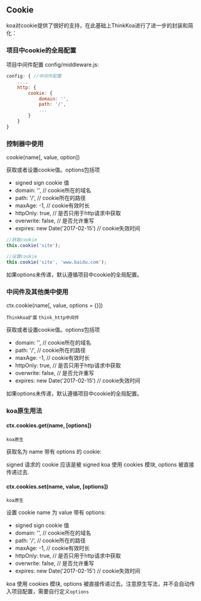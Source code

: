 ## Cookie

koa对cookie提供了很好的支持，在此基础上ThinkKoa进行了进一步的封装和简化：

### 项目中cookie的全局配置

项目中间件配置 config/middleware.js:

```js
config: { //中间件配置
    ...,
    http: {
        cookie: {
            domain: '',
            path: '/',
            ...
        }
    }
}
```

### 控制器中使用

cookie(name[, value, option])

获取或者设置cookie值。options包括项

* signed sign cookie 值
* domain: '',  // cookie所在的域名
* path: '/',       // cookie所在的路径
* maxAge: -1, // cookie有效时长
* httpOnly: true,  // 是否只用于http请求中获取
* overwrite: false,  // 是否允许重写
* expires: new Date('2017-02-15')  // cookie失效时间

```js
//获取cookie
this.cookie('site');

//设置cookie
this.cookie('site', 'www.baidu.com');
```

如果options未传递，默认遵循项目中cookie的全局配置。

### 中间件及其他类中使用

ctx.cookie(name[, value, options = {}])

`ThinkKoa扩展` `think_http中间件`

获取或者设置cookie值。options包括项

* domain: '',  // cookie所在的域名
* path: '/',       // cookie所在的路径
* maxAge: -1, // cookie有效时长
* httpOnly: true,  // 是否只用于http请求中获取
* overwrite: false,  // 是否允许重写
* expires: new Date('2017-02-15')  // cookie失效时间

如果options未传递，默认遵循项目中cookie的全局配置。

### koa原生用法

#### ctx.cookies.get(name, [options])

`koa原生`

获取名为 name 带有 options 的 cookie:

signed 请求的 cookie 应该是被 signed
koa 使用 cookies 模块, options 被直接传递过去.

#### ctx.cookies.set(name, value, [options])

`koa原生`

设置 cookie name 为 value 带有 options:

* signed sign cookie 值
* domain: '',  // cookie所在的域名
* path: '/',       // cookie所在的路径
* maxAge: -1, // cookie有效时长
* httpOnly: true,  // 是否只用于http请求中获取
* overwrite: false,  // 是否允许重写
* expires: new Date('2017-02-15')  // cookie失效时间

koa 使用 cookies 模块, options 被直接传递过去。注意原生写法，并不会自动传入项目配置，需要自行定义`options`